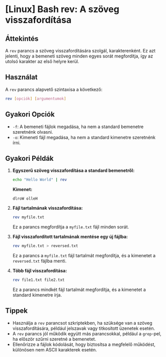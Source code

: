 # [Linux] Bash rev: A szöveg visszafordítása

## Áttekintés
A `rev` parancs a szöveg visszafordítására szolgál, karakterenként. Ez azt jelenti, hogy a bemeneti szöveg minden egyes sorát megfordítja, így az utolsó karakter az első helyre kerül.

## Használat
A `rev` parancs alapvető szintaxisa a következő:

```bash
rev [opciók] [argumentumok]
```

## Gyakori Opciók
- `-f`: A bemeneti fájlok megadása, ha nem a standard bemenetre szeretnénk olvasni.
- `-o`: Kimeneti fájl megadása, ha nem a standard kimenetre szeretnénk írni.

## Gyakori Példák
1. **Egyszerű szöveg visszafordítása a standard bemenetről:**
   ```bash
   echo "Hello World" | rev
   ```
   **Kimenet:**
   ```
   dlroW olleH
   ```

2. **Fájl tartalmának visszafordítása:**
   ```bash
   rev myfile.txt
   ```
   Ez a parancs megfordítja a `myfile.txt` fájl minden sorát.

3. **Fájl visszafordított tartalmának mentése egy új fájlba:**
   ```bash
   rev myfile.txt > reversed.txt
   ```
   Ez a parancs a `myfile.txt` fájl tartalmát megfordítja, és a kimenetet a `reversed.txt` fájlba menti.

4. **Több fájl visszafordítása:**
   ```bash
   rev file1.txt file2.txt
   ```
   Ez a parancs mindkét fájl tartalmát megfordítja, és a kimenetet a standard kimenetre írja.

## Tippek
- Használja a `rev` parancsot szkriptekben, ha szüksége van a szöveg visszafordítására, például jelszavak vagy titkosított üzenetek esetén.
- A `rev` parancs jól működik együtt más parancsokkal, például a `grep`-pel, ha először szűrni szeretné a bemenetet.
- Ellenőrizze a fájlok kódolását, hogy biztosítsa a megfelelő működést, különösen nem ASCII karakterek esetén.